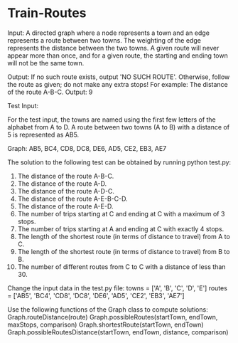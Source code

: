 # Train-Routes

Input:  A directed graph where a node represents a town and an edge represents a route between two towns.  The weighting of the edge represents the distance between the two towns.  A given route will never appear more than once, and for a given route, the starting and ending town will not be the same town.

Output: If no such route exists, output 'NO SUCH ROUTE'.  Otherwise, follow the route as given; do not make any extra stops!
For example: The distance of the route A-B-C.
Output: 9

Test Input:

For the test input, the towns are named using the first few letters of the alphabet from A to D.  A route between two towns (A to B) with a distance of 5 is represented as AB5.

Graph: AB5, BC4, CD8, DC8, DE6, AD5, CE2, EB3, AE7

The solution to the following test can be obtained by running python test.py:

1. The distance of the route A-B-C.
2. The distance of the route A-D.
3. The distance of the route A-D-C.
4. The distance of the route A-E-B-C-D.
5. The distance of the route A-E-D.
6. The number of trips starting at C and ending at C with a maximum of 3 stops.
7. The number of trips starting at A and ending at C with exactly 4 stops.
8. The length of the shortest route (in terms of distance to travel) from A
to C.
9. The length of the shortest route (in terms of distance to travel) from B
to B.
10. The number of different routes from C to C with a distance of less than 30.

Change the input data in the test.py file:
towns = ['A', 'B', 'C', 'D', 'E']
routes = ['AB5', 'BC4', 'CD8', 'DC8', 'DE6', 'AD5', 'CE2', 'EB3', 'AE7']

Use the following functions of the Graph class to compute solutions:
Graph.routeDistance(route)
Graph.possibleRoutes(startTown, endTown, maxStops, comparison)
Graph.shortestRoute(startTown, endTown)
Graph.possibleRoutesDistance(startTown, endTown, distance, comparison)
